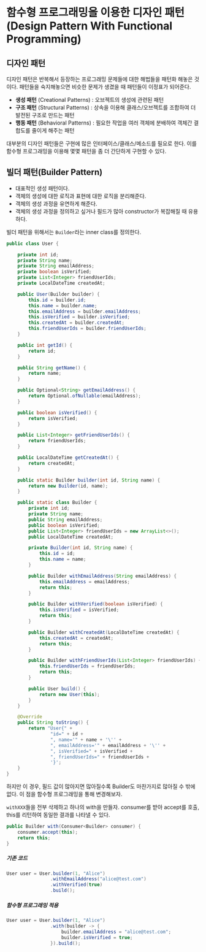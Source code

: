 # 함수형 프로그래밍을 이용한 디자인 패턴(Design Pattern With Functional Programming)

## 디자인 패턴

디자인 패턴은 반복해서 등장하는 프로그래밍 문제들에 대한 해법들을 패턴화 해놓은 것이다. 패턴들을 숙지해놓으면 비슷한 문제가 생겼을 때 패턴들이 이정표가 되어준다. 

- **생성 패턴** (Creational Patterns) : 오브젝트의 생성에 관련된 패턴
- **구조 패턴** (Structural Patterns) : 상속을 이용해 클래스/오브젝트를 조합하여 더 발전된 구조로 만드는 패턴
- **행동 패턴** (Behavioral Patterns) : 필요한 작업을 여러 객체에 분배하여 객체간 결합도를 줄이게 해주는 패턴

대부분의 디자인 패턴들은 구현에 많은 인터페이스/클래스/메소드를 필요로 한다. 이를 함수형 프로그래밍을 이용해 몇몇 패턴을 좀 더 간단하게 구현할 수 있다.



## 빌더 패턴(Builder Pattern)

- 대표적인 생성 패턴이다.
- 객체의 생성에 대한 로직과 표현에 대한 로직을 분리해준다.
- 객체의 생성 과정을 유연하게 해준다.
- 객체의 생성 과정을 정의하고 싶거나 필드가 많아 constructor가 복잡해질 때 유용하다.

빌더 패턴을 위해서는 `Builder`라는 inner class를 정의한다.

```java
public class User {

    private int id;
    private String name;
    private String emailAddress;
    private boolean isVerified;
    private List<Integer> friendUserIds;
    private LocalDateTime createdAt;

    public User(Builder builder) {
        this.id = builder.id;
        this.name = builder.name;
        this.emailAddress = builder.emailAddress;
        this.isVerified = builder.isVerified;
        this.createdAt = builder.createdAt;
        this.friendUserIds = builder.friendUserIds;
    }

    public int getId() {
        return id;
    }

    public String getName() {
        return name;
    }

    public Optional<String> getEmailAddress() {
        return Optional.ofNullable(emailAddress);
    }

    public boolean isVerified() {
        return isVerified;
    }

    public List<Integer> getFriendUserIds() {
        return friendUserIds;
    }

    public LocalDateTime getCreatedAt() {
        return createdAt;
    }

    public static Builder builder(int id, String name) {
        return new Builder(id, name);
    }

    public static class Builder {
        private int id;
        private String name;
        public String emailAddress;
        public boolean isVerified;
        public List<Integer> friendUserIds = new ArrayList<>();
        public LocalDateTime createdAt;

        private Builder(int id, String name) {
            this.id = id;
            this.name = name;
        }

        public Builder withEmailAddress(String emailAddress) {
            this.emailAddress = emailAddress;
            return this;
        }

        public Builder withVerified(boolean isVerified) {
            this.isVerified = isVerified;
            return this;
        }

        public Builder withCreatedAt(LocalDateTime createdAt) {
            this.createdAt = createdAt;
            return this;
        }

        public Builder withFriendUserIds(List<Integer> friendUserIds) {
            this.friendUserIds = friendUserIds;
            return this;
        }

        public User build() {
            return new User(this);
        }
    }

    @Override
    public String toString() {
        return "User{" +
                "id=" + id +
                ", name='" + name + '\'' +
                ", emailAddress='" + emailAddress + '\'' +
                ", isVerified=" + isVerified +
                ", friendUserIds=" + friendUserIds +
                '}';
    }
}
```

하지만 이 경우, 필드 값이 많아지면 많아질수록 Builder도 마찬가지로 많아질 수 밖에 없다. 이 점을 함수형 프로그래밍을 통해 변경해보자.

`withXXX`들을 전부 삭제하고 하나의 with을 만들자. consumer를 받아 accept를 호출, this를 리턴하여 동일한 결과를 나타낼 수 있다.

```java
public Builder with(Consumer<Builder> consumer) {
    consumer.accept(this);
    return this;
}
```

##### 기존 코드

```java
User user = User.builder(1, "Alice")
                .withEmailAddress("alice@test.com")
                .withVerified(true)
                .build();
```

##### 함수형 프로그래밍 적용

```java
User user = User.builder(1, "Alice")
    			.with(builder -> {
        			builder.emailAddress = "alice@test.com";
        			builder.isVerified = true;
    			}).build();
```

